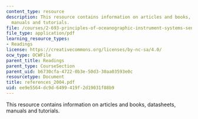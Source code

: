 ```yaml
---
content_type: resource
description: This resource contains information on articles and books, datasheets,
  manuals and tutorials.
file: /courses/2-693-principles-of-oceanographic-instrument-systems-sensors-and-measurements-13-998-spring-2004/ee9e5564dc9d6499419f2d19031f88b9_references_2004.pdf
file_type: application/pdf
learning_resource_types:
- Readings
license: https://creativecommons.org/licenses/by-nc-sa/4.0/
ocw_type: OCWFile
parent_title: Readings
parent_type: CourseSection
parent_uid: b6730cfa-4722-0b3e-50d3-30aa03593e0c
resourcetype: Document
title: references_2004.pdf
uid: ee9e5564-dc9d-6499-419f-2d19031f88b9
---
```

This resource contains information on articles and books, datasheets, manuals and tutorials.